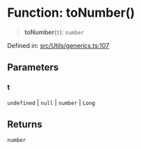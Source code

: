 # Function: toNumber()

> **toNumber**(`t`): `number`

Defined in: [src/Utils/generics.ts:107](https://github.com/Fokusdotid/bail/blob/c270ba4454f95d50cec87a9d90b03360fac7058e/src/Utils/generics.ts#L107)

## Parameters

### t

`undefined` | `null` | `number` | `Long`

## Returns

`number`
